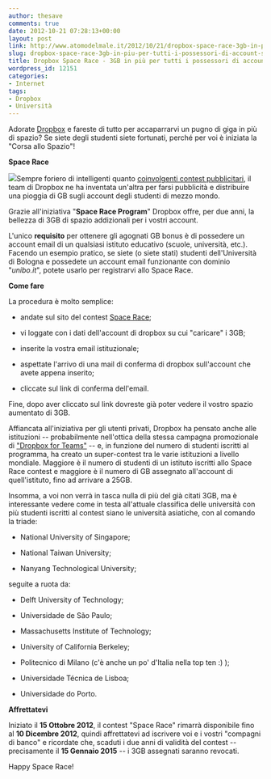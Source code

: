 ```yaml
---
author: thesave
comments: true
date: 2012-10-21 07:28:13+00:00
layout: post
link: http://www.atomodelmale.it/2012/10/21/dropbox-space-race-3gb-in-piu-per-tutti-i-possessori-di-account-scolastici/
slug: dropbox-space-race-3gb-in-piu-per-tutti-i-possessori-di-account-scolastici
title: Dropbox Space Race - 3GB in più per tutti i possessori di account scolastici
wordpress_id: 12151
categories:
- Internet
tags:
- Dropbox
- Università
---
```


Adorate [Dropbox](https://www.dropbox.com/) e fareste di tutto per accaparrarvi un pugno di giga in più di spazio? Se siete degli studenti siete fortunati, perché per voi è iniziata la "Corsa allo Spazio"!

**Space Race**

![](http://www.atomodelmale.it/wp-content/uploads/2012/10/rocket-splash-300x239.jpeg)Sempre foriero di intelligenti quanto [coinvolgenti contest pubblicitari](http://www.atomodelmale.it/2011/01/17/dropbox-dropquest-2011-la-guida-per-vincere-1gb-in-piu/), il team di Dropbox ne ha inventata un'altra per farsi pubblicità e distribuire una pioggia di GB sugli account degli studenti di mezzo mondo.

Grazie all'iniziativa "**Space Race Program**" Dropbox offre, per due anni, la bellezza di 3GB di spazio addizionali per i vostri account.

L'unico **requisito** per ottenere gli agognati GB bonus è di possedere un account email di un qualsiasi istituto educativo (scuole, università, etc.). Facendo un esempio pratico, se siete (o siete stati) studenti dell'Università di Bologna e possedete un account email funzionante con dominio "_unibo.it_", potete usarlo per registrarvi allo Space Race.

**Come fare**

La procedura è molto semplice:



	
  * andate sul sito del contest [Space Race](https://www.dropbox.com/spacerace);

	
  * vi loggate con i dati dell'account di dropbox su cui "caricare" i 3GB;

	
  * inserite la vostra email istituzionale;

	
  * aspettate l'arrivo di una mail di conferma di dropbox sull'account che avete appena inserito;

	
  * cliccate sul link di conferma dell'email.


Fine, dopo aver cliccato sul link dovreste già poter vedere il vostro spazio aumentato di 3GB.

Affiancata all'iniziativa per gli utenti privati, Dropbox ha pensato anche alle istituzioni -- probabilmente nell'ottica della stessa campagna promozionale di ["Dropbox for Teams"](https://www.dropbox.com/teams) -- e, in funzione del numero di studenti iscritti al programma, ha creato un super-contest tra le varie istituzioni a livello mondiale. Maggiore è il numero di studenti di un istituto iscritti allo Space Race contest e maggiore è il numero di GB assegnato all'account di quell'istituto, fino ad arrivare a 25GB.

Insomma, a voi non verrà in tasca nulla di più del già citati 3GB, ma è interessante vedere come in testa all'attuale classifica delle università con più studenti iscritti al contest siano le università asiatiche, con al comando la triade:



	
  * National University of Singapore;

	
  * National Taiwan University;

	
  * Nanyang Technological University;




seguite a ruota da:





	
  * Delft University of Technology;

	
  * Universidade de São Paulo;

	
  * Massachusetts Institute of Technology;

	
  * University of California Berkeley;

	
  * Politecnico di Milano (c'è anche un po' d'Italia nella top ten :) );

	
  * Universidade Técnica de Lisboa;

	
  * Universidade do Porto.


**Affrettatevi**

Iniziato il **15 Ottobre 2012**, il contest "Space Race" rimarrà disponibile fino al **10 Dicembre 2012**, quindi affrettatevi ad iscrivere voi e i vostri "compagni di banco" e ricordate che, scaduti i due anni di validità del contest -- precisamente il **15 Gennaio 2015** -- i 3GB assegnati saranno revocati.

Happy Space Race!
